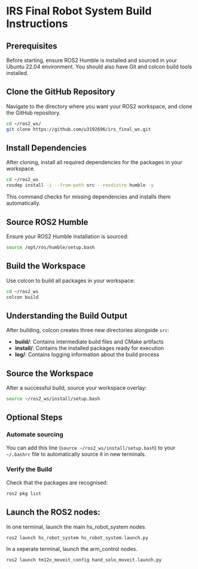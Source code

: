 # IRS Final Robot System Build Instructions

## Prerequisites

Before starting, ensure ROS2 Humble is installed and sourced in your Ubuntu 22.04 environment. You should also have Git and colcon build tools installed.

## Clone the GitHub Repository

Navigate to the directory where you want your ROS2 workspace, and clone the GitHub repository.

```bash
cd ~/ros2_ws/
git clone https://github.com/u3192696/irs_final_ws.git
```

## Install Dependencies

After cloning, install all required dependencies for the packages in your workspace.

```bash
cd ~/ros2_ws
rosdep install -i --from-path src --rosdistro humble -y
```
This command checks for missing dependencies and installs them automatically.

## Source ROS2 Humble

Ensure your ROS2 Humble installation is sourced:

```bash
source /opt/ros/humble/setup.bash
```

## Build the Workspace

Use colcon to build all packages in your workspace:

```bash
cd ~/ros2_ws
colcon build
```

## Understanding the Build Output

After building, colcon creates three new directories alongside `src`:

- **build/**: Contains intermediate build files and CMake artifacts
- **install/**: Contains the installed packages ready for execution
- **log/**: Contains logging information about the build process

## Source the Workspace

After a successful build, source your workspace overlay:

```bash
source ~/ros2_ws/install/setup.bash
```

## Optional Steps
### Automate sourcing
You can add this line (`source ~/ros2_ws/install/setup.bash`) to your `~/.bashrc` file to automatically source it in new terminals.

### Verify the Build
Check that the packages are recognised:

```bash
ros2 pkg list
```

## Launch the ROS2 nodes:
In one terminal, launch the main hs_robot_system nodes.
```bash
ros2 launch hs_robot_system hs_robot_system.launch.py
```

In a seperate terminal, launch the arm_control nodes.
```bash
ros2 launch tm12x_moveit_config hand_solo_moveit.launch.py
```
